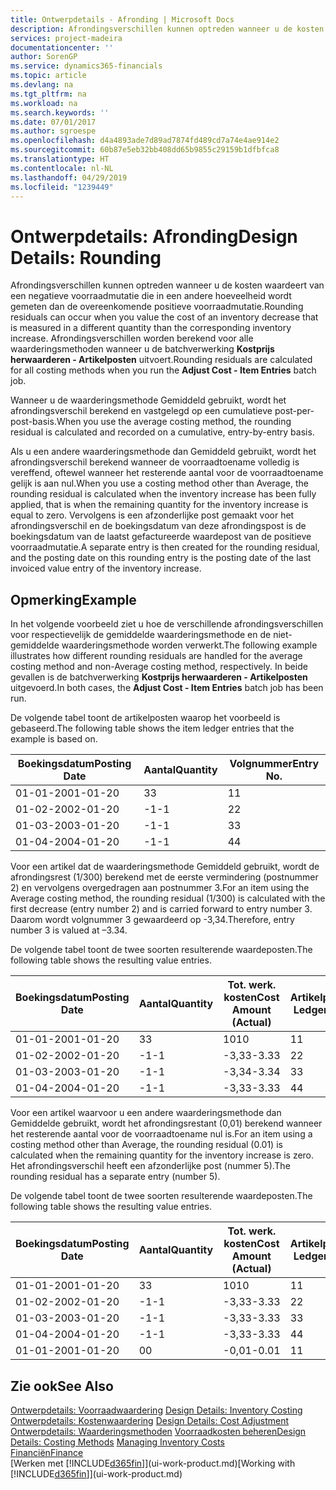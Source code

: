 ```yaml
---
title: Ontwerpdetails - Afronding | Microsoft Docs
description: Afrondingsverschillen kunnen optreden wanneer u de kosten waardeert van een negatieve voorraadmutatie die in een andere hoeveelheid wordt gemeten dan de overeenkomende positieve voorraadmutatie. Afrondingsverschillen worden berekend voor alle waarderingsmethoden wanneer u de batchverwerking **Kostprijs herwaarderen - Artikelposten** uitvoert.
services: project-madeira
documentationcenter: ''
author: SorenGP
ms.service: dynamics365-financials
ms.topic: article
ms.devlang: na
ms.tgt_pltfrm: na
ms.workload: na
ms.search.keywords: ''
ms.date: 07/01/2017
ms.author: sgroespe
ms.openlocfilehash: d4a4893ade7d89ad7874fd489cd7a74e4ae914e2
ms.sourcegitcommit: 60b87e5eb32bb408dd65b9855c29159b1dfbfca8
ms.translationtype: HT
ms.contentlocale: nl-NL
ms.lasthandoff: 04/29/2019
ms.locfileid: "1239449"
---
```

# <a name="design-details-rounding"></a><span data-ttu-id="9befe-104">Ontwerpdetails: Afronding</span><span class="sxs-lookup"><span data-stu-id="9befe-104">Design Details: Rounding</span></span>
<span data-ttu-id="9befe-105">Afrondingsverschillen kunnen optreden wanneer u de kosten waardeert van een negatieve voorraadmutatie die in een andere hoeveelheid wordt gemeten dan de overeenkomende positieve voorraadmutatie.</span><span class="sxs-lookup"><span data-stu-id="9befe-105">Rounding residuals can occur when you value the cost of an inventory decrease that is measured in a different quantity than the corresponding inventory increase.</span></span> <span data-ttu-id="9befe-106">Afrondingsverschillen worden berekend voor alle waarderingsmethoden wanneer u de batchverwerking **Kostprijs herwaarderen - Artikelposten** uitvoert.</span><span class="sxs-lookup"><span data-stu-id="9befe-106">Rounding residuals are calculated for all costing methods when you run the **Adjust Cost - Item Entries** batch job.</span></span>  

 <span data-ttu-id="9befe-107">Wanneer u de waarderingsmethode Gemiddeld gebruikt, wordt het afrondingsverschil berekend en vastgelegd op een cumulatieve post-per-post-basis.</span><span class="sxs-lookup"><span data-stu-id="9befe-107">When you use the average costing method, the rounding residual is calculated and recorded on a cumulative, entry-by-entry basis.</span></span>  

 <span data-ttu-id="9befe-108">Als u een andere waarderingsmethode dan Gemiddeld gebruikt, wordt het afrondingsverschil berekend wanneer de voorraadtoename volledig is vereffend, oftewel wanneer het resterende aantal voor de voorraadtoename gelijk is aan nul.</span><span class="sxs-lookup"><span data-stu-id="9befe-108">When you use a costing method other than Average, the rounding residual is calculated when the inventory increase has been fully applied, that is when the remaining quantity for the inventory increase is equal to zero.</span></span> <span data-ttu-id="9befe-109">Vervolgens is een afzonderlijke post gemaakt voor het afrondingsverschil en de boekingsdatum van deze afrondingspost is de boekingsdatum van de laatst gefactureerde waardepost van de positieve voorraadmutatie.</span><span class="sxs-lookup"><span data-stu-id="9befe-109">A separate entry is then created for the rounding residual, and the posting date on this rounding entry is the posting date of the last invoiced value entry of the inventory increase.</span></span>  

## <a name="example"></a><span data-ttu-id="9befe-110">Opmerking</span><span class="sxs-lookup"><span data-stu-id="9befe-110">Example</span></span>  
 <span data-ttu-id="9befe-111">In het volgende voorbeeld ziet u hoe de verschillende afrondingsverschillen voor respectievelijk de gemiddelde waarderingsmethode en de niet-gemiddelde waarderingsmethode worden verwerkt.</span><span class="sxs-lookup"><span data-stu-id="9befe-111">The following example illustrates how different rounding residuals are handled for the average costing method and non-Average costing method, respectively.</span></span> <span data-ttu-id="9befe-112">In beide gevallen is de batchverwerking **Kostprijs herwaarderen - Artikelposten** uitgevoerd.</span><span class="sxs-lookup"><span data-stu-id="9befe-112">In both cases, the **Adjust Cost - Item Entries** batch job has been run.</span></span>  

 <span data-ttu-id="9befe-113">De volgende tabel toont de artikelposten waarop het voorbeeld is gebaseerd.</span><span class="sxs-lookup"><span data-stu-id="9befe-113">The following table shows the item ledger entries that the example is based on.</span></span>  

|<span data-ttu-id="9befe-114">Boekingsdatum</span><span class="sxs-lookup"><span data-stu-id="9befe-114">Posting Date</span></span>|<span data-ttu-id="9befe-115">Aantal</span><span class="sxs-lookup"><span data-stu-id="9befe-115">Quantity</span></span>|<span data-ttu-id="9befe-116">Volgnummer</span><span class="sxs-lookup"><span data-stu-id="9befe-116">Entry No.</span></span>|  
|------------------|--------------|---------------|  
|<span data-ttu-id="9befe-117">01-01-20</span><span class="sxs-lookup"><span data-stu-id="9befe-117">01-01-20</span></span>|<span data-ttu-id="9befe-118">3</span><span class="sxs-lookup"><span data-stu-id="9befe-118">3</span></span>|<span data-ttu-id="9befe-119">1</span><span class="sxs-lookup"><span data-stu-id="9befe-119">1</span></span>|  
|<span data-ttu-id="9befe-120">01-02-20</span><span class="sxs-lookup"><span data-stu-id="9befe-120">02-01-20</span></span>|<span data-ttu-id="9befe-121">-1</span><span class="sxs-lookup"><span data-stu-id="9befe-121">-1</span></span>|<span data-ttu-id="9befe-122">2</span><span class="sxs-lookup"><span data-stu-id="9befe-122">2</span></span>|  
|<span data-ttu-id="9befe-123">01-03-20</span><span class="sxs-lookup"><span data-stu-id="9befe-123">03-01-20</span></span>|<span data-ttu-id="9befe-124">-1</span><span class="sxs-lookup"><span data-stu-id="9befe-124">-1</span></span>|<span data-ttu-id="9befe-125">3</span><span class="sxs-lookup"><span data-stu-id="9befe-125">3</span></span>|  
|<span data-ttu-id="9befe-126">01-04-20</span><span class="sxs-lookup"><span data-stu-id="9befe-126">04-01-20</span></span>|<span data-ttu-id="9befe-127">-1</span><span class="sxs-lookup"><span data-stu-id="9befe-127">-1</span></span>|<span data-ttu-id="9befe-128">4</span><span class="sxs-lookup"><span data-stu-id="9befe-128">4</span></span>|  

 <span data-ttu-id="9befe-129">Voor een artikel dat de waarderingsmethode Gemiddeld gebruikt, wordt de afrondingsrest (1/300) berekend met de eerste vermindering (postnummer 2) en vervolgens overgedragen aan postnummer 3.</span><span class="sxs-lookup"><span data-stu-id="9befe-129">For an item using the Average costing method, the rounding residual (1/300) is calculated with the first decrease (entry number 2) and is carried forward to entry number 3.</span></span> <span data-ttu-id="9befe-130">Daarom wordt volgnummer 3 gewaardeerd op -3,34.</span><span class="sxs-lookup"><span data-stu-id="9befe-130">Therefore, entry number 3 is valued at –3.34.</span></span>  

 <span data-ttu-id="9befe-131">De volgende tabel toont de twee soorten resulterende waardeposten.</span><span class="sxs-lookup"><span data-stu-id="9befe-131">The following table shows the resulting value entries.</span></span>  

|<span data-ttu-id="9befe-132">Boekingsdatum</span><span class="sxs-lookup"><span data-stu-id="9befe-132">Posting Date</span></span>|<span data-ttu-id="9befe-133">Aantal</span><span class="sxs-lookup"><span data-stu-id="9befe-133">Quantity</span></span>|<span data-ttu-id="9befe-134">Tot. werk. kosten</span><span class="sxs-lookup"><span data-stu-id="9befe-134">Cost Amount (Actual)</span></span>|<span data-ttu-id="9befe-135">Artikelpostnr.</span><span class="sxs-lookup"><span data-stu-id="9befe-135">Item Ledger Entry No.</span></span>|<span data-ttu-id="9befe-136">Volgnummer</span><span class="sxs-lookup"><span data-stu-id="9befe-136">Entry No.</span></span>|  
|------------------|--------------|----------------------------|---------------------------|---------------|  
|<span data-ttu-id="9befe-137">01-01-20</span><span class="sxs-lookup"><span data-stu-id="9befe-137">01-01-20</span></span>|<span data-ttu-id="9befe-138">3</span><span class="sxs-lookup"><span data-stu-id="9befe-138">3</span></span>|<span data-ttu-id="9befe-139">10</span><span class="sxs-lookup"><span data-stu-id="9befe-139">10</span></span>|<span data-ttu-id="9befe-140">1</span><span class="sxs-lookup"><span data-stu-id="9befe-140">1</span></span>|<span data-ttu-id="9befe-141">1</span><span class="sxs-lookup"><span data-stu-id="9befe-141">1</span></span>|  
|<span data-ttu-id="9befe-142">01-02-20</span><span class="sxs-lookup"><span data-stu-id="9befe-142">02-01-20</span></span>|<span data-ttu-id="9befe-143">-1</span><span class="sxs-lookup"><span data-stu-id="9befe-143">-1</span></span>|<span data-ttu-id="9befe-144">-3,33</span><span class="sxs-lookup"><span data-stu-id="9befe-144">-3.33</span></span>|<span data-ttu-id="9befe-145">2</span><span class="sxs-lookup"><span data-stu-id="9befe-145">2</span></span>|<span data-ttu-id="9befe-146">2</span><span class="sxs-lookup"><span data-stu-id="9befe-146">2</span></span>|  
|<span data-ttu-id="9befe-147">01-03-20</span><span class="sxs-lookup"><span data-stu-id="9befe-147">03-01-20</span></span>|<span data-ttu-id="9befe-148">-1</span><span class="sxs-lookup"><span data-stu-id="9befe-148">-1</span></span>|<span data-ttu-id="9befe-149">-3,34</span><span class="sxs-lookup"><span data-stu-id="9befe-149">-3.34</span></span>|<span data-ttu-id="9befe-150">3</span><span class="sxs-lookup"><span data-stu-id="9befe-150">3</span></span>|<span data-ttu-id="9befe-151">3</span><span class="sxs-lookup"><span data-stu-id="9befe-151">3</span></span>|  
|<span data-ttu-id="9befe-152">01-04-20</span><span class="sxs-lookup"><span data-stu-id="9befe-152">04-01-20</span></span>|<span data-ttu-id="9befe-153">-1</span><span class="sxs-lookup"><span data-stu-id="9befe-153">-1</span></span>|<span data-ttu-id="9befe-154">-3,33</span><span class="sxs-lookup"><span data-stu-id="9befe-154">-3.33</span></span>|<span data-ttu-id="9befe-155">4</span><span class="sxs-lookup"><span data-stu-id="9befe-155">4</span></span>|<span data-ttu-id="9befe-156">4</span><span class="sxs-lookup"><span data-stu-id="9befe-156">4</span></span>|  

 <span data-ttu-id="9befe-157">Voor een artikel waarvoor u een andere waarderingsmethode dan Gemiddelde gebruikt, wordt het afrondingsrestant (0,01) berekend wanneer het resterende aantal voor de voorraadtoename nul is.</span><span class="sxs-lookup"><span data-stu-id="9befe-157">For an item using a costing method other than Average, the rounding residual (0.01) is calculated when the remaining quantity for the inventory increase is zero.</span></span> <span data-ttu-id="9befe-158">Het afrondingsverschil heeft een afzonderlijke post (nummer 5).</span><span class="sxs-lookup"><span data-stu-id="9befe-158">The rounding residual has a separate entry (number 5).</span></span>  

 <span data-ttu-id="9befe-159">De volgende tabel toont de twee soorten resulterende waardeposten.</span><span class="sxs-lookup"><span data-stu-id="9befe-159">The following table shows the resulting value entries.</span></span>  

|<span data-ttu-id="9befe-160">Boekingsdatum</span><span class="sxs-lookup"><span data-stu-id="9befe-160">Posting Date</span></span>|<span data-ttu-id="9befe-161">Aantal</span><span class="sxs-lookup"><span data-stu-id="9befe-161">Quantity</span></span>|<span data-ttu-id="9befe-162">Tot. werk. kosten</span><span class="sxs-lookup"><span data-stu-id="9befe-162">Cost Amount (Actual)</span></span>|<span data-ttu-id="9befe-163">Artikelpostnr.</span><span class="sxs-lookup"><span data-stu-id="9befe-163">Item Ledger Entry No.</span></span>|<span data-ttu-id="9befe-164">Volgnummer</span><span class="sxs-lookup"><span data-stu-id="9befe-164">Entry No.</span></span>|  
|------------------|--------------|----------------------------|---------------------------|---------------|  
|<span data-ttu-id="9befe-165">01-01-20</span><span class="sxs-lookup"><span data-stu-id="9befe-165">01-01-20</span></span>|<span data-ttu-id="9befe-166">3</span><span class="sxs-lookup"><span data-stu-id="9befe-166">3</span></span>|<span data-ttu-id="9befe-167">10</span><span class="sxs-lookup"><span data-stu-id="9befe-167">10</span></span>|<span data-ttu-id="9befe-168">1</span><span class="sxs-lookup"><span data-stu-id="9befe-168">1</span></span>|<span data-ttu-id="9befe-169">1</span><span class="sxs-lookup"><span data-stu-id="9befe-169">1</span></span>|  
|<span data-ttu-id="9befe-170">01-02-20</span><span class="sxs-lookup"><span data-stu-id="9befe-170">02-01-20</span></span>|<span data-ttu-id="9befe-171">-1</span><span class="sxs-lookup"><span data-stu-id="9befe-171">-1</span></span>|<span data-ttu-id="9befe-172">-3,33</span><span class="sxs-lookup"><span data-stu-id="9befe-172">-3.33</span></span>|<span data-ttu-id="9befe-173">2</span><span class="sxs-lookup"><span data-stu-id="9befe-173">2</span></span>|<span data-ttu-id="9befe-174">2</span><span class="sxs-lookup"><span data-stu-id="9befe-174">2</span></span>|  
|<span data-ttu-id="9befe-175">01-03-20</span><span class="sxs-lookup"><span data-stu-id="9befe-175">03-01-20</span></span>|<span data-ttu-id="9befe-176">-1</span><span class="sxs-lookup"><span data-stu-id="9befe-176">-1</span></span>|<span data-ttu-id="9befe-177">-3,33</span><span class="sxs-lookup"><span data-stu-id="9befe-177">-3.33</span></span>|<span data-ttu-id="9befe-178">3</span><span class="sxs-lookup"><span data-stu-id="9befe-178">3</span></span>|<span data-ttu-id="9befe-179">3</span><span class="sxs-lookup"><span data-stu-id="9befe-179">3</span></span>|  
|<span data-ttu-id="9befe-180">01-04-20</span><span class="sxs-lookup"><span data-stu-id="9befe-180">04-01-20</span></span>|<span data-ttu-id="9befe-181">-1</span><span class="sxs-lookup"><span data-stu-id="9befe-181">-1</span></span>|<span data-ttu-id="9befe-182">-3,33</span><span class="sxs-lookup"><span data-stu-id="9befe-182">-3.33</span></span>|<span data-ttu-id="9befe-183">4</span><span class="sxs-lookup"><span data-stu-id="9befe-183">4</span></span>|<span data-ttu-id="9befe-184">4</span><span class="sxs-lookup"><span data-stu-id="9befe-184">4</span></span>|  
|<span data-ttu-id="9befe-185">01-01-20</span><span class="sxs-lookup"><span data-stu-id="9befe-185">01-01-20</span></span>|<span data-ttu-id="9befe-186">0</span><span class="sxs-lookup"><span data-stu-id="9befe-186">0</span></span>|<span data-ttu-id="9befe-187">-0,01</span><span class="sxs-lookup"><span data-stu-id="9befe-187">-0.01</span></span>|<span data-ttu-id="9befe-188">1</span><span class="sxs-lookup"><span data-stu-id="9befe-188">1</span></span>|<span data-ttu-id="9befe-189">5</span><span class="sxs-lookup"><span data-stu-id="9befe-189">5</span></span>|  

## <a name="see-also"></a><span data-ttu-id="9befe-190">Zie ook</span><span class="sxs-lookup"><span data-stu-id="9befe-190">See Also</span></span>  
 <span data-ttu-id="9befe-191">[Ontwerpdetails: Voorraadwaardering](design-details-inventory-costing.md) </span><span class="sxs-lookup"><span data-stu-id="9befe-191">[Design Details: Inventory Costing](design-details-inventory-costing.md) </span></span>  
 <span data-ttu-id="9befe-192">[Ontwerpdetails: Kostenwaardering](design-details-cost-adjustment.md) </span><span class="sxs-lookup"><span data-stu-id="9befe-192">[Design Details: Cost Adjustment](design-details-cost-adjustment.md) </span></span>  
 <span data-ttu-id="9befe-193">[Ontwerpdetails: Waarderingsmethoden](design-details-costing-methods.md) [Voorraadkosten beheren](finance-manage-inventory-costs.md)</span><span class="sxs-lookup"><span data-stu-id="9befe-193">[Design Details: Costing Methods](design-details-costing-methods.md) [Managing Inventory Costs](finance-manage-inventory-costs.md)</span></span>  
 [<span data-ttu-id="9befe-194">Financiën</span><span class="sxs-lookup"><span data-stu-id="9befe-194">Finance</span></span>](finance.md)  
 <span data-ttu-id="9befe-195">[Werken met [!INCLUDE[d365fin](includes/d365fin_md.md)]](ui-work-product.md)</span><span class="sxs-lookup"><span data-stu-id="9befe-195">[Working with [!INCLUDE[d365fin](includes/d365fin_md.md)]](ui-work-product.md)</span></span>
